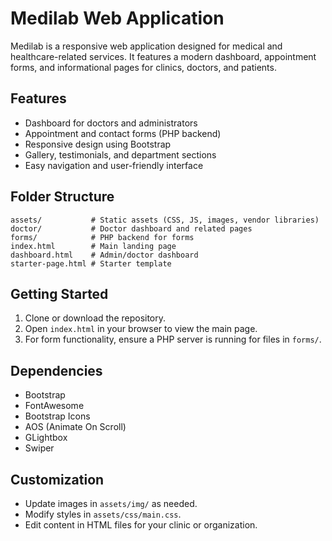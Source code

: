 # Medilab Web Application

Medilab is a responsive web application designed for medical and healthcare-related services. It features a modern dashboard, appointment forms, and informational pages for clinics, doctors, and patients.

## Features
- Dashboard for doctors and administrators
- Appointment and contact forms (PHP backend)
- Responsive design using Bootstrap
- Gallery, testimonials, and department sections
- Easy navigation and user-friendly interface

## Folder Structure
```
assets/           # Static assets (CSS, JS, images, vendor libraries)
doctor/           # Doctor dashboard and related pages
forms/            # PHP backend for forms
index.html        # Main landing page
dashboard.html    # Admin/doctor dashboard
starter-page.html # Starter template
```

## Getting Started
1. Clone or download the repository.
2. Open `index.html` in your browser to view the main page.
3. For form functionality, ensure a PHP server is running for files in `forms/`.

## Dependencies
- Bootstrap
- FontAwesome
- Bootstrap Icons
- AOS (Animate On Scroll)
- GLightbox
- Swiper

## Customization
- Update images in `assets/img/` as needed.
- Modify styles in `assets/css/main.css`.
- Edit content in HTML files for your clinic or organization.


